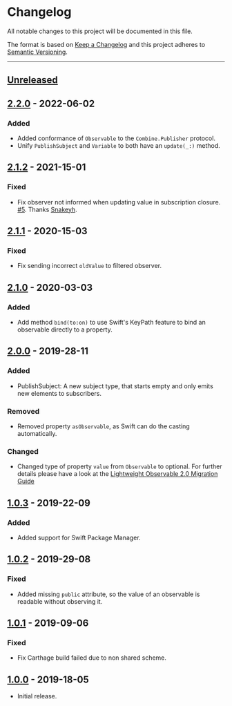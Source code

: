 # Changelog
All notable changes to this project will be documented in this file.

The format is based on [Keep a Changelog](http://keepachangelog.com/en/1.0.0/) and this project adheres to [Semantic Versioning](http://semver.org/spec/v2.0.0.html).

---

## [Unreleased]

## [2.2.0] - 2022-06-02
### Added
 - Added conformance of `Observable` to the `Combine.Publisher` protocol.
 - Unify `PublishSubject` and `Variable` to both have an `update(_:)` method.

## [2.1.2] - 2021-15-01
### Fixed
 - Fix observer not informed when updating value in subscription closure. [#5](https://github.com/fxm90/LightweightObservable/pull/5). Thanks [Snakeyh](https://github.com/Snakeyh).

## [2.1.1] - 2020-15-03
### Fixed
 - Fix sending incorrect `oldValue` to filtered observer.

## [2.1.0] - 2020-03-03
### Added
 - Add method `bind(to:on)` to use Swift's KeyPath feature to bind an observable directly to a property.

## [2.0.0] - 2019-28-11
### Added
 - PublishSubject: A new subject type, that starts empty and only emits new elements to subscribers.

### Removed
 - Removed property `asObservable`, as Swift can do the casting automatically.

### Changed
 - Changed type of property `value` from `Observable` to optional. For further details please have a look at the [Lightweight Observable 2.0 Migration Guide
](Documentation/Lightweight%20Observable%202.0%20Migration%20Guide.md)

## [1.0.3] - 2019-22-09
### Added
 - Added support for Swift Package Manager.

## [1.0.2] - 2019-29-08
### Fixed
 - Added missing `public` attribute, so the value of an observable is readable without observing it.

## [1.0.1] - 2019-09-06
### Fixed
 - Fix Carthage build failed due to non shared scheme.

## [1.0.0] - 2019-18-05
- Initial release.


[Unreleased]: https://github.com/fxm90/LightweightObservable/compare/2.2.0...main
[2.2.0]: https://github.com/fxm90/LightweightObservable/compare/2.1.2...2.2.0
[2.1.2]: https://github.com/fxm90/LightweightObservable/compare/2.1.1...2.1.2
[2.1.1]: https://github.com/fxm90/LightweightObservable/compare/2.1.0...2.1.1
[2.1.0]: https://github.com/fxm90/LightweightObservable/compare/2.0.0...2.1.0
[2.0.0]: https://github.com/fxm90/LightweightObservable/compare/1.0.3...2.0.0
[1.0.3]: https://github.com/fxm90/LightweightObservable/compare/1.0.2...1.0.3
[1.0.2]: https://github.com/fxm90/LightweightObservable/compare/1.0.1...1.0.2
[1.0.1]: https://github.com/fxm90/LightweightObservable/compare/1.0.0...1.0.1
[1.0.0]: https://github.com/fxm90/LightweightObservable
